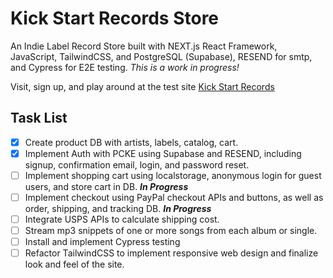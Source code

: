 # Kick Start Records Store

An Indie Label Record Store built with NEXT.js React Framework, JavaScript, TailwindCSS, and PostgreSQL (Supabase), RESEND for smtp, and Cypress for E2E testing.
_This is a work in progress!_

Visit, sign up, and play around at the test site [Kick Start Records](https://kick-start-records-store.vercel.app)

## Task List

- [x] Create product DB with artists, labels, catalog, cart.
- [x] Implement Auth with PCKE using Supabase and RESEND, including signup, confirmation email, login, and password reset.
- [ ] Implement shopping cart using localstorage, anonymous login for guest users, and store cart in DB. _**In Progress**_
- [ ] Implement checkout using PayPal checkout APIs and buttons, as well as order, shipping, and tracking DB. _**In Progress**_
- [ ] Integrate USPS APIs to calculate shipping cost.
- [ ] Stream mp3 snippets of one or more songs from each album or single.
- [ ] Install and implement Cypress testing
- [ ] Refactor TailwindCSS to implement responsive web design and finalize look and feel of the site.
